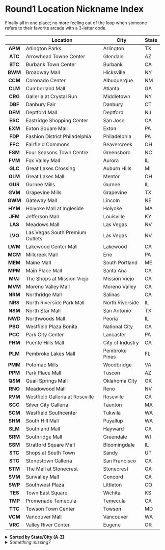 # Round1 Location Nickname Index

Finally all in one place; no more feeling out of the loop when someone refers to their favorite arcade with a 3-letter code.

| |Location|City|State|
|:---:|--------|----|-----|
|**APM**|Arlington Parks|Arlington|TX|
|**ATC**|Arrowhead Towne Center|Glendale|AZ|
|**BTC**|Burbank Town Center|Burbank|CA|
|**BWM**|Broadway Mall|Hicksville|NY|
|**CCM**|Coronado Center|Albuquerque|NM|
|**CLM**|Cumberland Mall|Atlanta|GA|
|**CRG**|Galleria at Crystal Run|Middletown|NY|
|**DBF**|Danbury Fair|Danbury|CT|
|**DFM**|Deptford Mall|Deptford|NJ|
|**ESC**|Eastridge Shopping Center|San Jose|CA|
|**EXM**|Exton Square Mall|Exton|PA|
|**FDP**|Fashion District Philadelphia|Philadelphia|PA|
|**FFC**|Fairfield Commons|Beavercreek|OH|
|**FSM**|Four Seasons Town Centre|Greensboro|NC|
|**FVM**|Fox Valley Mall|Aurora|IL|
|**GLC**|Great Lakes Crossing|Auburn Hills|MI|
|**GLM**|Great Lakes Mall|Mentor|OH|
|**GUR**|Gurnee Mills|Gurnee|IL|
|**GVM**|Grapevine Mills|Grapevine|TX|
|**GWM**|Gateway Mall|Lincoln|NE|
|**HYM**|Holyoke Mall at Ingleside|Holyoke|MA|
|**JFM**|Jefferson Mall|Louisville|KY|
|**LAS**|Meadows Mall|Las Vegas|NV|
|**LVO**|Las Vegas South Premium Outlets|Las Vegas|NV|
|**LWM**|Lakewood Center Mall|Lakewood|CA|
|**MCM**|Millcreek Mall|Erie|PA|
|**MEM**|Maine Mall|South Portland|ME|
|**MPM**|Main Place Mall|Santa Ana|CA|
|**MVJ**|The Shops at Mission Viejo|Mission Viejo|CA|
|**MVM**|Moreno Valley Mall|Moreno Valley|CA|
|**NRM**|Northridge Mall|Salinas|CA|
|**NRS**|North Riverside Park Mall|North Riverside|IL|
|**NSM**|North Star Mall|San Antonio|TX|
|**NWD**|Northwoods Mall|Peoria|IL|
|**PBO**|Westfield Plaza Bonita|National City|CA|
|**PCC**|Park City Center|Lancaster|PA|
|**PHM**|Puente Hills Mall|City of Industry|CA|
|**PLM**|Pembroke Lakes Mall|Pembroke Pines|FL|
|**PMM**|Potomac Mills|Woodbridge|VA|
|**PPM**|Park Place Mall|Tuscon|AZ|
|**QSM**|Quail Springs Mall|Oklahoma City|OK|
|**RNO**|Meadowood Mall|Reno|NV|
|**RVM**|Westfield Galleria at Roseville|Roseville|CA|
|**SCG**|Silver City Galleria|Taunton|MA|
|**SCM**|Westfield Southcenter|Tukwila|WA|
|**SHM**|South Hill Mall|Puyallup|WA|
|**SLM**|Southland Mall|Hayward|CA|
|**SRM**|Southridge Mall|Greendale|WI|
|**SSM**|Stratford Square Mall|Bloomingdale|IL|
|**STC**|Shops at South Town|Sandy|UT|
|**STG**|Stonestown Galleria|San Francisco|CA|
|**STM**|The Mall at Stonecrest|Stonecrest|GA|
|**SVM**|Sunvalley Mall|Concord|CA|
|**SWP**|Southwest Plaza|Littleton|CO|
|**TES**|Town East Square|Wichita|KS|
|**TMP**|Promenade Temecula|Temecula|CA|
|**TTC**|Towson Town Center|Towson|MD|
|**VCM**|Vancouver Mall|Vancouver|WA|
|**VRC**|Valley River Center|Eugene|OR|

<details><summary><b>Sorted by State/City (A-Z)</b></summary>

| |Location|City|State|
|:---:|--------|----|-----|
|**ATC**|Arrowhead Towne Center|Glendale|AZ|
|**PPM**|Park Place Mall|Tuscon|AZ|
|**BTC**|Burbank Town Center|Burbank|CA|
|**PHM**|Puente Hills Mall|City of Industry|CA|
|**SVM**|Sunvalley Mall|Concord|CA|
|**SLM**|Southland Mall|Hayward|CA|
|**LWM**|Lakewood Center Mall|Lakewood|CA|
|**MVJ**|The Shops at Mission Viejo|Mission Viejo|CA|
|**MVM**|Moreno Valley Mall|Moreno Valley|CA|
|**PBO**|Westfield Plaza Bonita|National City|CA|
|**RVM**|Westfield Galleria at Roseville|Roseville|CA|
|**NRM**|Northridge Mall|Salinas|CA|
|**STG**|Stonestown Galleria|San Francisco|CA|
|**ESC**|Eastridge Shopping Center|San Jose|CA|
|**MPM**|Main Place Mall|Santa Ana|CA|
|**TMP**|Promenade Temecula|Temecula|CA|
|**SWP**|Southwest Plaza|Littleton|CO|
|**DBF**|Danbury Fair|Danbury|CT|
|**PLM**|Pembroke Lakes Mall|Pembroke Pines|FL|
|**CLM**|Cumberland Mall|Atlanta|GA|
|**STM**|The Mall at Stonecrest|Stonecrest|GA|
|**FVM**|Fox Valley Mall|Aurora|IL|
|**SSM**|Stratford Square Mall|Bloomingdale|IL|
|**GUR**|Gurnee Mills|Gurnee|IL|
|**NRS**|North Riverside Park Mall|North Riverside|IL|
|**NWD**|Northwoods Mall|Peoria|IL|
|**TES**|Town East Square|Wichita|KS|
|**JFM**|Jefferson Mall|Louisville|KY|
|**HYM**|Holyoke Mall at Ingleside|Holyoke|MA|
|**SCG**|Silver City Galleria|Taunton|MA|
|**TTC**|Towson Town Center|Towson|MD|
|**MEM**|Maine Mall|South Portland|ME|
|**GLC**|Great Lakes Crossing|Auburn Hills|MI|
|**FSM**|Four Seasons Town Centre|Greensboro|NC|
|**GWM**|Gateway Mall|Lincoln|NE|
|**DFM**|Deptford Mall|Deptford|NJ|
|**CCM**|Coronado Center|Albuquerque|NM|
|**LAS**|Meadows Mall|Las Vegas|NV|
|**LVO**|Las Vegas South Premium Outlets|Las Vegas|NV|
|**RNO**|Meadowood Mall|Reno|NV|
|**BWM**|Broadway Mall|Hicksville|NY|
|**CRG**|Galleria at Crystal Run|Middletown|NY|
|**FFC**|Fairfield Commons|Beavercreek|OH|
|**GLM**|Great Lakes Mall|Mentor|OH|
|**QSM**|Quail Springs Mall|Oklahoma City|OK|
|**VRC**|Valley River Center|Eugene|OR|
|**MCM**|Millcreek Mall|Erie|PA|
|**EXM**|Exton Square Mall|Exton|PA|
|**PCC**|Park City Center|Lancaster|PA|
|**FDP**|Fashion District Philadelphia|Philadelphia|PA|
|**APM**|Arlington Parks|Arlington|TX|
|**GVM**|Grapevine Mills|Grapevine|TX|
|**NSM**|North Star Mall|San Antonio|TX|
|**STC**|Shops at South Town|Sandy|UT|
|**PMM**|Potomac Mills|Woodbridge|VA|
|**SHM**|South Hill Mall|Puyallup|WA|
|**SCM**|Westfield Southcenter|Tukwila|WA|
|**VCM**|Vancouver Mall|Vancouver|WA|
|**SRM**|Southridge Mall|Greendale|WI|
</details>
<details><summary><i>Something missing?</i></summary>

The list was derived from [the official Round1 website](https://www.round1usa.com/locations/). If a shop code is appended to the reservation page URL, e.g. `https://partytime.round1usa.com/reservation/index/GLC`, the name of the associated shop will be shown on the page.

This trick does not appear to work for every shop; it will not show a result for upcoming locations, or any place that does not book reservations using this form.

*If you know another one and wish to see this list updated, open a github issue, pull request, or message me if you are so inclined.*
</details>
